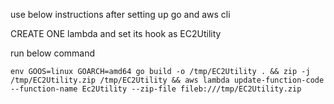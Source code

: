 use below instructions after setting up go and aws cli

CREATE ONE lambda and set its hook as EC2Utility

run below command

``env GOOS=linux GOARCH=amd64 go build -o /tmp/EC2Utility . && zip -j /tmp/EC2Utility.zip /tmp/EC2Utility && aws lambda update-function-code --function-name Ec2Utility --zip-file fileb:///tmp/EC2Utility.zip``
